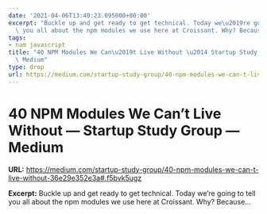 ```yaml
---
date: '2021-04-06T13:40:23.095000+00:00'
excerpt: "Buckle up and get ready to get technical. Today we\u2019re going to tell\
  \ you all about the npm modules we use here at Croissant. Why? Because\u2026"
tags:
- nam javascript
title: "40 NPM Modules We Can\u2019t Live Without \u2014 Startup Study Group \u2014\
  \ Medium"
type: drop
url: https://medium.com/startup-study-group/40-npm-modules-we-can-t-live-without-36e29e352e3a#.f5bvk5ugz
---
```


# 40 NPM Modules We Can’t Live Without — Startup Study Group — Medium

**URL:** https://medium.com/startup-study-group/40-npm-modules-we-can-t-live-without-36e29e352e3a#.f5bvk5ugz

**Excerpt:** Buckle up and get ready to get technical. Today we’re going to tell you all about the npm modules we use here at Croissant. Why? Because…
